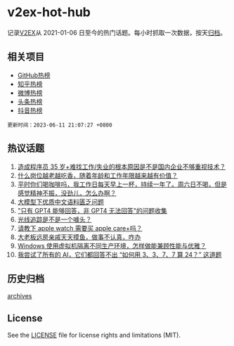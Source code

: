 # v2ex-hot-hub

 记录[V2EX](https://www.v2ex.com/)从 2021-01-06 日至今的热门话题。每小时抓取一次数据，按天[归档](archives)。
 
 ## 相关项目

- [GitHub热榜](https://github.com/lonnyzhang423/github-hot-hub)
- [知乎热榜](https://github.com/lonnyzhang423/zhihu-hot-hub)
- [微博热榜](https://github.com/lonnyzhang423/weibo-hot-hub)
- [头条热榜](https://github.com/lonnyzhang423/toutiao-hot-hub)
- [抖音热榜](https://github.com/lonnyzhang423/douyin-hot-hub)


 `更新时间：2023-06-11 21:07:27 +0800`

## 热议话题

1. [造成程序员 35 岁+难找工作/失业的根本原因是不是国内企业不够重视技术？](https://www.v2ex.com/t/947727)
1. [什么岗位越老越吃香，随着年龄和工作年限越来越有价值？](https://www.v2ex.com/t/947754)
1. [平时你们喝咖啡吗，我工作日每天早上一杯，持续一年了。周六日不喝，但是感觉精神不振，没劲儿，怎么办啊？](https://www.v2ex.com/t/947713)
1. [大模型下优质中文语料匮乏问题](https://www.v2ex.com/t/947622)
1. ["只有 GPT4 能够回答，非 GPT4 无法回答"的问题收集](https://www.v2ex.com/t/947700)
1. [光线追踪是不是一个噱头？](https://www.v2ex.com/t/947660)
1. [请教下 apple watch 需要买 apple care+吗？](https://www.v2ex.com/t/947688)
1. [大老板远房亲戚天天摸鱼，做事不认真，咋办](https://www.v2ex.com/t/947650)
1. [Windows 使用虚拟机隔离不同生产环境，怎样做能兼顾性能与优雅？](https://www.v2ex.com/t/947613)
1. [我尝试了所有的 AI，它们都回答不出 “如何用 3、3、7、7 算 24？” 这道题](https://www.v2ex.com/t/947721)

## 历史归档

[archives](archives)

## License

See the [LICENSE](LICENSE) file for license rights and limitations (MIT).
